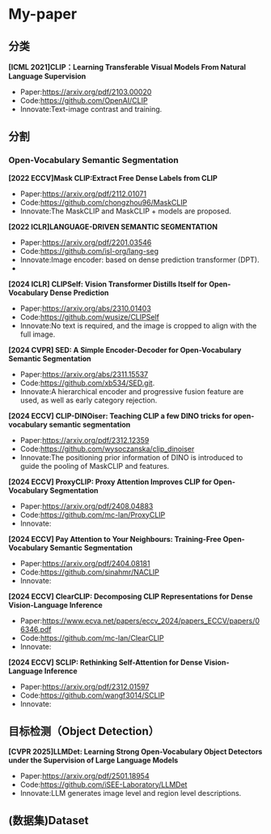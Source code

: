 # My-paper
## 分类
**[ICML 2021]CLIP：Learning Transferable Visual Models From Natural Language Supervision**
- Paper:https://arxiv.org/pdf/2103.00020
- Code:https://github.com/OpenAI/CLIP
- Innovate:Text-image contrast and training.


## 分割
### Open-Vocabulary Semantic Segmentation
**[2022 ECCV]Mask CLIP:Extract Free Dense Labels from CLIP**
- Paper:https://arxiv.org/pdf/2112.01071
- Code:https://github.com/chongzhou96/MaskCLIP
- Innovate:The MaskCLIP and MaskCLIP + models are proposed.

**[2022 ICLR]LANGUAGE-DRIVEN SEMANTIC SEGMENTATION**
- Paper:https://arxiv.org/pdf/2201.03546
- Code:https://github.com/isl-org/lang-seg
- Innovate:Image encoder: based on dense prediction transformer (DPT).
- 

**[2024 ICLR] CLIPSelf: Vision Transformer Distills Itself for Open-Vocabulary Dense Prediction**
- Paper:https://arxiv.org/abs/2310.01403
- Code:https://github.com/wusize/CLIPSelf
- Innovate:No text is required, and the image is cropped to align with the full image.


**[2024 CVPR] SED: A Simple Encoder-Decoder for Open-Vocabulary Semantic Segmentation**
- Paper:https://arxiv.org/abs/2311.15537
- Code:https://github.com/xb534/SED.git.
- Innovate:A hierarchical encoder and progressive fusion feature are used, as well as early category rejection.

**[2024 ECCV] CLIP-DINOiser: Teaching CLIP a few DINO tricks for open-vocabulary semantic segmentation**
- Paper:https://arxiv.org/pdf/2312.12359
- Code:https://github.com/wysoczanska/clip_dinoiser
- Innovate:The positioning prior information of DINO is introduced to guide the pooling of MaskCLIP and features.

**[2024 ECCV] ProxyCLIP: Proxy Attention Improves CLIP for Open-Vocabulary Segmentation**
- Paper:https://arxiv.org/pdf/2408.04883
- Code:https://github.com/mc-lan/ProxyCLIP
- Innovate:

**[2024 ECCV] Pay Attention to Your Neighbours: Training-Free Open-Vocabulary Semantic Segmentation**
- Paper:https://arxiv.org/pdf/2404.08181
- Code:https://github.com/sinahmr/NACLIP
- Innovate:

**[2024 ECCV] ClearCLIP: Decomposing CLIP Representations for Dense Vision-Language Inference**
- Paper:https://www.ecva.net/papers/eccv_2024/papers_ECCV/papers/06346.pdf
- Code:https://github.com/mc-lan/ClearCLIP
- Innovate:

**[2024 ECCV] SCLIP: Rethinking Self-Attention for Dense Vision-Language Inference**
- Paper:https://arxiv.org/pdf/2312.01597
- Code:https://github.com/wangf3014/SCLIP
- Innovate:


## 目标检测（Object Detection）
**[CVPR 2025]LLMDet: Learning Strong Open-Vocabulary Object Detectors under the Supervision of Large Language Models**
- Paper:https://arxiv.org/pdf/2501.18954
- Code:https://github.com/iSEE-Laboratory/LLMDet
- Innovate:LLM generates image level and region level descriptions.

##  (数据集)Dataset

